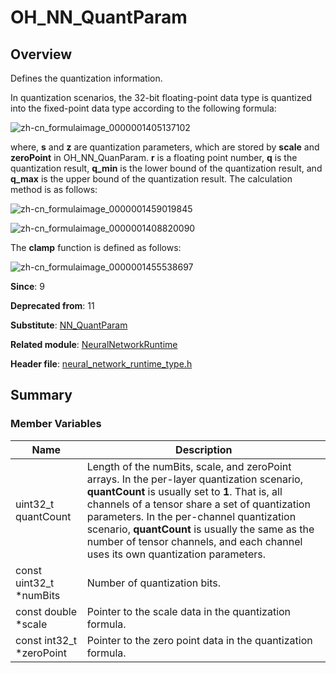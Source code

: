 # OH_NN_QuantParam
<!--Kit_Neural Network Runtime Kit--><!--System_AI-->

## Overview

Defines the quantization information.

In quantization scenarios, the 32-bit floating-point data type is quantized into the fixed-point data type according to the following formula:

![zh-cn_formulaimage_0000001405137102](figures/zh-cn_formulaimage_0000001405137102.png)

where, **s** and **z** are quantization parameters, which are stored by **scale** and **zeroPoint** in OH_NN_QuanParam. **r** is a floating point number, **q** is the quantization result, **q_min** is the lower bound of the quantization result, and **q_max** is the upper bound of the quantization result. The calculation method is as follows:

![zh-cn_formulaimage_0000001459019845](figures/zh-cn_formulaimage_0000001459019845.png)

![zh-cn_formulaimage_0000001408820090](figures/zh-cn_formulaimage_0000001408820090.png)

The **clamp** function is defined as follows:

![zh-cn_formulaimage_0000001455538697](figures/zh-cn_formulaimage_0000001455538697.png)

**Since**: 9

**Deprecated from**: 11

**Substitute**: [NN_QuantParam](capi-neuralnetworkruntime-nn-quantparam.md)

**Related module**: [NeuralNetworkRuntime](capi-neuralnetworkruntime.md)

**Header file**: [neural_network_runtime_type.h](capi-neural-network-runtime-type-h.md)

## Summary

### Member Variables

| Name| Description|
| -- | -- |
| uint32_t quantCount | Length of the numBits, scale, and zeroPoint arrays. In the per-layer quantization scenario, **quantCount** is usually set to **1**. That is, all channels of a tensor share a set of quantization parameters. In the per-channel quantization scenario, **quantCount** is usually the same as the number of tensor channels, and each channel uses its own quantization parameters.|
| const uint32_t *numBits | Number of quantization bits.|
| const double *scale | Pointer to the scale data in the quantization formula.|
| const int32_t *zeroPoint | Pointer to the zero point data in the quantization formula.|
